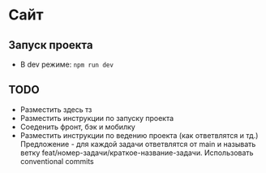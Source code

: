# Сайт

## Запуск проекта

- В dev режиме: `npm run dev`

## TODO

- Разместить здесь тз
- Разместить инструкции по запуску проекта
- Соеденить фронт, бэк и мобилку
- Разместить инструкции по ведению проекта (как ответвлятся и тд.) Предложение - для каждой задачи ответвлятся от main и называть ветку feat/номер-задачи/краткое-название-задачи. Использовать conventional commits
